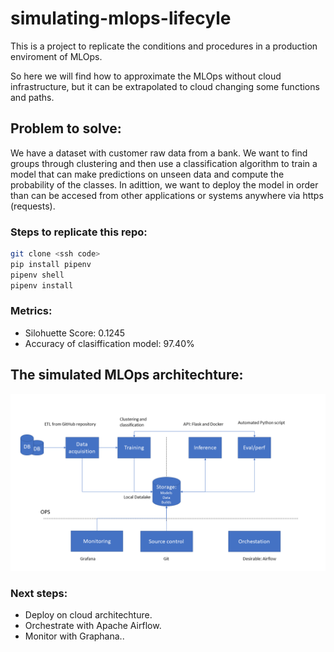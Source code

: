 # simulating-mlops-lifecyle

This is a project to replicate the conditions and procedures in a production enviroment of MLOps.

So here we will find how to approximate the MLOps without cloud infrastructure, but it can be extrapolated to cloud changing some functions and paths.

## Problem to solve:

We have a dataset with customer raw data from a bank. We want to find groups through clustering and then use a classification algorithm to train a model that can make predictions on unseen data and compute the probability of the classes. In adittion, we want to deploy the model in order than can be accesed from other applications or systems anywhere via https (requests).

### Steps to replicate this repo:

```sh
git clone <ssh code>
pip install pipenv
pipenv shell
pipenv install
```

### Metrics:
- Silohuette Score: 0.1245
- Accuracy of clasiffication model: 97.40%

## The simulated MLOps architechture:

![Image1](images/architechture.png)

### Next steps:

- Deploy on cloud architechture.
- Orchestrate with Apache Airflow.
- Monitor with Graphana..


